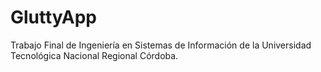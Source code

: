 # GluttyApp
Trabajo Final de Ingeniería en Sistemas de Información de la Universidad Tecnológica Nacional Regional Córdoba.
